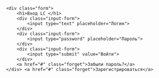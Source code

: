 <!DOCTYPE html>
<html lang="en">
<head>
	<meta charset="UTF-8">
	<title>Form</title>
	<link rel="stylesheet" href="style.css">
</head>
<body>
	
	<div class="form">
		<h1>Вход LC </h1>
		<div class="input-form">
			<input type="text" placeholder="Логин">
		</div>
		<div class="input-form">
			<input type="password" placeholder="Пароль">
		</div>
		<div class="input-form">
			<input type="submit" value="Войти">
		</div>
		<a href="#" class="forget">Забыли пароль?</a>
	</div> <a href="#" class="forget">Зарегистрироваться</a>

</body>
</html>
